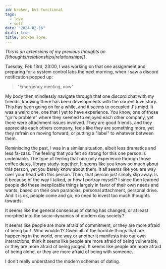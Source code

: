 ```yaml
---
id: broken, but functional
tags:
  - love
  - self
date: "2024-02-16"
draft: true
title: broken love.
---
```


_This is an extensions of my previous thoughts on [[thoughts/relationships|relationships]] ._

Tuesday, Feb 13rd,  23:00, I was working on that one assignment and preparing for a system control labs the next morning, when I saw a discord notification popped up:

> "Emergency meeting, now"

My body then mindlessly navigate through that one discord chat with my friends, knowing there has been developments with the current love story. This has been going on for a while, and it seems to occupied J's mind. It was a weird one, one that I yet to have experience. You know, one of those "girl's problem" where they seemed to enjoyed each other company, yet there were attachment issues involved. They are good friends, and they appreciate each others company, feels like they are something more, yet they refrain on moving forward, or putting a "label" to whatever between them.

Reminiscing the past, I was in a similar situation, albeit less dramatics and less fa-zass. The feeling that you felt so strong for this one person is undeniable. The type of feeling that one only experience through those coffee dates, library study-together. It seems like you know so much about this person, yet you barely know about them. It all seems like you are way over your head with this person. Then, that person just simply slip away. Is it because of the way I talked, or how I portray myself? I since then learned people did these inexplicable things largely in favor of their own needs and wants, based on their own paranoias, personal attachment, personal drive. And it is ok, people come and go, no need to invest too much thoughts towards.

It seems like the general consensus of dating has changed, or at least morphed into the socio-dynamics of modern day society.?

It seems like people are more afraid of commitment, or they are more afraid of being hurt. Who wouldn't? Given all of the horrible things that are happening in the world, one way or another it manifests into our own interactions, think  It seems like people are more afraid of being vulnerable, or they are more afraid of being judged. It seems like people are more afraid of being alone, or they are more afraid of being with someone.

I don't really understand the modern schemas of dating.
